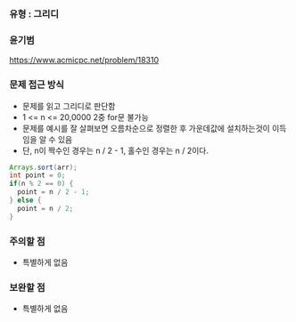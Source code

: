 ### 유형 : 그리디
### 윤기범
https://www.acmicpc.net/problem/18310

### 문제 접근 방식
  - 문제를 읽고 그리디로 판단함
  - 1 <= n <= 20,0000 2중 for문 불가능
  - 문제를 예시를 잘 살펴보면 오름차순으로 정렬한 후  가운데값에 설치하는것이 이득임을 알 수 있음
  - 단, n이 짝수인 경우는 n / 2 - 1, 홀수인 경우는 n / 2이다.
  ```java
  Arrays.sort(arr);
  int point = 0;
  if(n % 2 == 0) {
    point = n / 2 - 1;
  } else {
    point = n / 2;
  }
  ```

### 주의할 점
  - 특별하게 없음

### 보완할 점
  - 특별하게 없음
